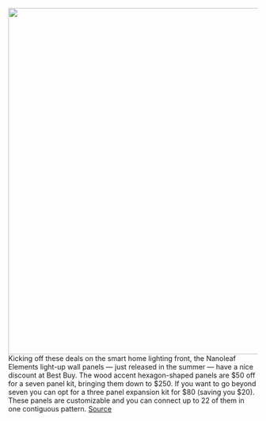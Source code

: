 <img src='https://cdn.vox-cdn.com/thumbor/QuHLTm7XOk9C6Y7rbMKWy6UGAxw=/0x0:4000x2250/1200x800/filters:focal(1680x805:2320x1445)/cdn.vox-cdn.com/uploads/chorus_image/image/69907188/Elements_7x_Dining_Winter_4000x2250px.0.jpg' width='700px' /><br/>
Kicking off these deals on the smart home lighting front, the Nanoleaf Elements light-up wall panels — just released in the summer — have a nice discount at Best Buy. The wood accent hexagon-shaped panels are $50 off for a seven panel kit, bringing them down to $250. If you want to go beyond seven you can opt for a three panel expansion kit for $80 (saving you $20). These panels are customizable and you can connect up to 22 of them in one contiguous pattern.
<a href='https://www.theverge.com/good-deals/2021/9/25/22691304/nanoleaf-elements-philips-hue-refurbished-bose-frames-tempo-tenor-nintendo-switch-games-deal-sale'> Source <a/>
